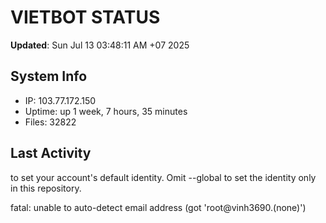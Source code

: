 # VIETBOT STATUS
**Updated**: Sun Jul 13 03:48:11 AM +07 2025

## System Info
- IP: 103.77.172.150
- Uptime: up 1 week, 7 hours, 35 minutes
- Files: 32822

## Last Activity

to set your account's default identity.
Omit --global to set the identity only in this repository.

fatal: unable to auto-detect email address (got 'root@vinh3690.(none)')
